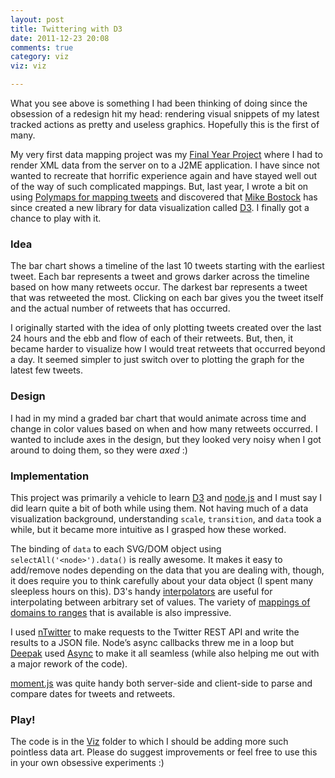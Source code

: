 ```yaml
---
layout: post
title: Twittering with D3
date: 2011-12-23 20:08
comments: true
category: viz
viz: viz

---
```


What you see above is something I had been thinking of doing since the obsession of a redesign hit my head: rendering visual snippets of my latest tracked actions as pretty and useless graphics. Hopefully this is the first of many. 

My very first data mapping project was my [Final Year Project](http://j.mp/divyaieee) where I had to render XML data from the server on to a J2ME application. I have since not wanted to recreate that horrific experience again and have stayed well out of the way of such complicated mappings. But, last year, I wrote a bit on using [Polymaps for mapping tweets](http://www.netmagazine.com/tutorials/build-tweet-map-svg) and discovered that [Mike Bostock](http://bost.ocks.org/mike/) has since created a new library for data visualization called [D3](http://mbostock.github.com/d3/). I finally got a chance to play with it.

### Idea

The bar chart shows a timeline of the last 10 tweets starting with the earliest tweet. Each bar represents a tweet and grows darker across the timeline based on how many retweets occur. The darkest bar represents a tweet that was retweeted the most. Clicking on each bar gives you the tweet itself and the actual number of retweets that has occurred.

I originally started with the idea of only plotting tweets created over the last 24 hours and the ebb and flow of each of their retweets. But, then, it became harder to visualize how I would treat retweets that occurred beyond a day. It seemed simpler to just switch over to plotting the graph for the latest few tweets.

### Design

I had in my mind a graded bar chart that would animate across time and change in color values based on when and how many retweets occurred. I wanted to include axes in the design, but they looked very noisy when I got around to doing them, so they were _axed_ :)

### Implementation

This project was primarily a vehicle to learn [D3](http://mbostock.github.com/d3/) and [node.js](http://nodejs.org/) and I must say I did learn quite a bit of both while using them. Not having much of a data visualization background, understanding `scale`, `transition`, and `data` took a while, but it became more intuitive as I grasped how these worked. 

The binding of `data` to each SVG/DOM object using `selectAll('<node>').data()` is really awesome. It makes it easy to add/remove nodes depending on the data that you are dealing with, though, it does require you to think carefully about your data object (I spent many sleepless hours on this). D3's handy [interpolators](https://github.com/mbostock/d3/wiki/Transitions#wiki-d3_interpolate) are useful for interpolating between arbitrary set of values. The variety of [mappings of domains to ranges](https://github.com/mbostock/d3/wiki/Scales) that is available is also impressive.  
    
I used [nTwitter](https://github.com/AvianFlu/ntwitter) to make requests to the Twitter REST API and write the results to a JSON file. Node’s async callbacks threw me in a loop but [Deepak](http://deepak.jois.name) used [Async](https://github.com/caolan/async) to make it all seamless (while also helping me out with a major rework of the code). 

[moment.js](http://momentjs.com/) was quite handy both server-side and client-side to parse and compare dates for tweets and retweets. 

### Play!

The code is in the [Viz](https://github.com/nimbupani/viz) folder to which I should be adding more such pointless data art. Please do suggest improvements or feel free to use this in your own obsessive experiments :)
 
